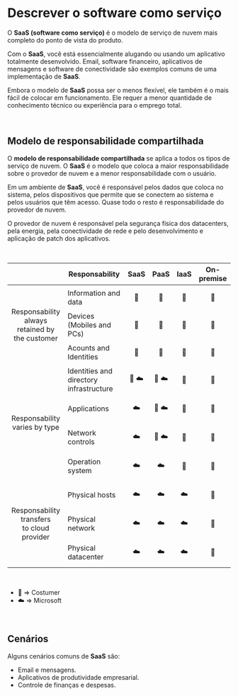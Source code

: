 # Descrever o software como serviço

O **SaaS (software como serviço)** é o modelo de serviço de nuvem mais completo do ponto de vista do produto.

Com o **SaaS**, você está essencialmente alugando ou usando um aplicativo totalmente desenvolvido. Email, software financeiro, aplicativos de mensagens e software de conectividade são exemplos comuns de uma implementação de **SaaS**.

Embora o modelo de **SaaS** possa ser o menos flexível, ele também é o mais fácil de colocar em funcionamento. Ele requer a menor quantidade de conhecimento técnico ou experiência para o emprego total.

<br>

## Modelo de responsabilidade compartilhada

O **modelo de responsabilidade compartilhada** se aplica a todos os tipos de serviço de nuvem. O **SaaS** é o modelo que coloca a maior responsabilidade sobre o provedor de nuvem e a menor responsabilidade com o usuário.

Em um ambiente de **SaaS**, você é responsável pelos dados que coloca no sistema, pelos dispositivos que permite que se conectem ao sistema e pelos usuários que têm acesso. Quase todo o resto é responsabilidade do provedor de nuvem.

O provedor de nuvem é responsável pela segurança física dos datacenters, pela energia, pela conectividade de rede e pelo desenvolvimento e aplicação de patch dos aplicativos.

<br>

<table>
    <thead>
        <tr>
            <th></th>
            <th style='text-align:center; vertical-align:middle'>Responsability</th>
            <th style='text-align:center; vertical-align:middle'>SaaS</th>
            <th style='text-align:center; vertical-align:middle'>PaaS</th>
            <th style='text-align:center; vertical-align:middle'>IaaS</th>
            <th style='text-align:center; vertical-align:middle'>On-premise</th>
        </tr>
    </thead>
    <tbody>
        <tr>
            <td rowspan=3 style='text-align:center; vertical-align:middle'>Responsability always <br> retained by the customer</td>
            <td>Information and data</td>
            <td style='text-align:center; vertical-align:middle'><p>&#128100;</p></td>
            <td style='text-align:center; vertical-align:middle'><p>&#128100;</p></td>
            <td style='text-align:center; vertical-align:middle'><p>&#128100;</p></td>
            <td style='text-align:center; vertical-align:middle'><p>&#128100;</p></td>
        </tr>
        <tr>
            <td>Devices (Mobiles and PCs)</td>
            <td style='text-align:center; vertical-align:middle'><p>&#128100;</p></td>
            <td style='text-align:center; vertical-align:middle'><p>&#128100;</p></td>
            <td style='text-align:center; vertical-align:middle'><p>&#128100;</p></td>
            <td style='text-align:center; vertical-align:middle'><p>&#128100;</p></td>
        </tr>
        <tr>
            <td>Acounts and Identities</td>
            <td style='text-align:center; vertical-align:middle'><p>&#128100;</p></td>
            <td style='text-align:center; vertical-align:middle'><p>&#128100;</p></td>
            <td style='text-align:center; vertical-align:middle'><p>&#128100;</p></td>
            <td style='text-align:center; vertical-align:middle'><p>&#128100;</p></td>
        </tr>
        <tr>
            <td rowspan=4 style='text-align:center; vertical-align:middle'>Responsability <br> varies by type</td>
            <td>Identities and directory infrastructure</td>
            <td style='text-align:center; vertical-align:middle'><p>&#128100; &#9729;&#65039;</p></td>
            <td style='text-align:center; vertical-align:middle'><p>&#128100; &#9729;&#65039;</p></td>
            <td style='text-align:center; vertical-align:middle'><p>&#128100;</p></td>
            <td style='text-align:center; vertical-align:middle'><p>&#128100;</p></td>            
        </tr>
        <tr>
            <td>Applications</td>
            <td style='text-align:center; vertical-align:middle'><p>&#9729;&#65039;</p></td>
            <td style='text-align:center; vertical-align:middle'><p>&#128100; &#9729;&#65039;</p></td>
            <td style='text-align:center; vertical-align:middle'><p>&#128100;</p></td>
            <td style='text-align:center; vertical-align:middle'><p>&#128100;</p></td>                        
        </tr>
        <tr>
            <td>Network controls</td>
            <td style='text-align:center; vertical-align:middle'><p>&#9729;&#65039;</p></td>
            <td style='text-align:center; vertical-align:middle'><p>&#128100; &#9729;&#65039;</p></td>
            <td style='text-align:center; vertical-align:middle'><p>&#128100;</p></td>
            <td style='text-align:center; vertical-align:middle'><p>&#128100;</p></td>                        
        </tr>
        <tr>
            <td>Operation system</td>
            <td style='text-align:center; vertical-align:middle'><p>&#9729;&#65039;</p></td>
            <td style='text-align:center; vertical-align:middle'><p>&#9729;&#65039;</p></td>
            <td style='text-align:center; vertical-align:middle'><p>&#128100;</p></td>
            <td style='text-align:center; vertical-align:middle'><p>&#128100;</p></td>                        
        </tr>
        <tr>
            <td rowspan=3 style='text-align:center; vertical-align:middle'>Responsability transfers <br> to cloud provider</td>
            <td>Physical hosts</td>
            <td style='text-align:center; vertical-align:middle'><p>&#9729;&#65039;</p></td>
            <td style='text-align:center; vertical-align:middle'><p>&#9729;&#65039;</p></td>
            <td style='text-align:center; vertical-align:middle'><p>&#9729;&#65039;</p></td>
            <td style='text-align:center; vertical-align:middle'><p>&#128100;</p></td>            
        </tr>
        <tr>
            <td>Physical network</td>
            <td style='text-align:center; vertical-align:middle'><p>&#9729;&#65039;</p></td>
            <td style='text-align:center; vertical-align:middle'><p>&#9729;&#65039;</p></td>
            <td style='text-align:center; vertical-align:middle'><p>&#9729;&#65039;</p></td>
            <td style='text-align:center; vertical-align:middle'><p>&#128100;</p></td>                        
        </tr>
        <tr>
            <td>Physical datacenter</td>
            <td style='text-align:center; vertical-align:middle'><p>&#9729;&#65039;</p></td>
            <td style='text-align:center; vertical-align:middle'><p>&#9729;&#65039;</p></td>
            <td style='text-align:center; vertical-align:middle'><p>&#9729;&#65039;</p></td>
            <td style='text-align:center; vertical-align:middle'><p>&#128100;</p></td>                        
        </tr>             
    </tbody>
</table>

<br>

- :bust_in_silhouette: => Costumer
- :cloud: => Microsoft

<br>

## Cenários

Alguns cenários comuns de **SaaS** são:

- Email e mensagens.
- Aplicativos de produtividade empresarial.
- Controle de finanças e despesas.